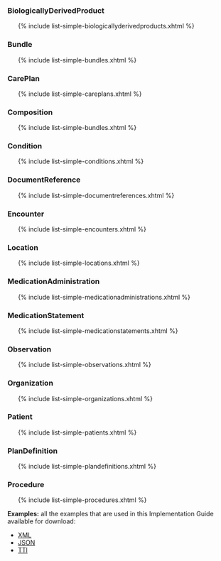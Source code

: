 
### BiologicallyDerivedProduct

<ul>{% include list-simple-biologicallyderivedproducts.xhtml %}</ul>

### Bundle

<ul>{% include list-simple-bundles.xhtml %}</ul>

### CarePlan

<ul>{% include list-simple-careplans.xhtml %}</ul>

### Composition

<ul>{% include list-simple-bundles.xhtml %}</ul>

### Condition

<ul>{% include list-simple-conditions.xhtml %}</ul>


### DocumentReference

<ul>{% include list-simple-documentreferences.xhtml %}</ul>

### Encounter

<ul>{% include list-simple-encounters.xhtml %}</ul>

### Location
<ul>{% include list-simple-locations.xhtml %}</ul>

### MedicationAdministration

<ul>{% include list-simple-medicationadministrations.xhtml %}</ul>

### MedicationStatement

<ul>{% include list-simple-medicationstatements.xhtml %}</ul>

### Observation

<ul>{% include list-simple-observations.xhtml %}</ul>

### Organization

<ul>{% include list-simple-organizations.xhtml %}</ul>

### Patient

<ul>{% include list-simple-patients.xhtml %}</ul>


### PlanDefinition

<ul>{% include list-simple-plandefinitions.xhtml %}</ul>


### Procedure

<ul>{% include list-simple-procedures.xhtml %}</ul>


**Examples:** all the examples that are used in this Implementation Guide available for download:

- [XML](examples.xml.zip)
- [JSON](examples.json.zip)
- [TTl](examples.ttl.zip)
